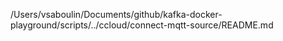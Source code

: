 /Users/vsaboulin/Documents/github/kafka-docker-playground/scripts/../ccloud/connect-mqtt-source/README.md